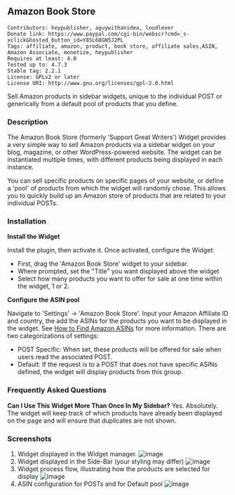 ## Amazon Book Store

```
Contributors: heypublisher, aguywithanidea, loudlever
Donate link: https://www.paypal.com/cgi-bin/webscr?cmd=_s-xclick&hosted_button_id=Y8SL68GN5J2PL
Tags: affiliate, amazon, product, book store, affiliate sales,ASIN, Amazon Associate, monetize, heypublisher
Requires at least: 4.0
Tested up to: 4.7.3
Stable tag: 2.2.1
License: GPLv2 or later
License URI: http://www.gnu.org/licenses/gpl-2.0.html
```

Sell Amazon products in sidebar widgets, unique to the individual POST or generically from a default pool of products that you define.

### Description

The Amazon Book Store (formerly 'Support Great Writers') Widget provides a very simple way to sell Amazon products via a sidebar widget on your blog, magazine, or other WordPress-powered website.  The widget can be instantiated multiple times, with different products being displayed in each instance.  

You can sell specific products on specific pages of your website, or define a 'pool' of products from which the widget will randomly chose.  This allows you to quickly build up an Amazon store of products that are related to your individual POSTs.  

### Installation

**Install the Widget**

Install the plugin, then activate it.  Once activated, configure the Widget:

* First, drag the 'Amazon Book Store' widget to your sidebar.
* Where prompted, set the "Title" you want displayed above the widget
* Select how many products you want to offer for sale at one time within the widget, 1 or 2.

**Configure the ASIN pool**

Navigate to 'Settings' -> 'Amazon Book Store'.  Input your Amazon Affiliate ID and country, the add the ASINs for the products you want to be displayed in the widget.  See [How to Find Amazon ASINs](http://askville.amazon.com/find-Amazon-ASIN-product-details-page/AnswerViewer.do?requestId=11106037) for more information.  There are two categorizations of settings:

* POST Specific:  When set, these products will be offered for sale when users read the associated POST.
* Default: If the request is to a POST that does not have specific ASINs defined, the widget will display products from this group.

### Frequently Asked Questions

**Can I Use This Widget More Than Once In My Sidebar?**
Yes.  Absolutely.  The widget will keep track of which products have already been displayed on the page and will ensure that duplicates are not shown.

### Screenshots

1. Widget displayed in the Widget manager.
![image](https://github.com/aguywithanidea/amazon-book-store/blob/master/screenshot-1.jpg?raw=true)
2. Widget displayed in the Side-Bar (your styling may differ)
![image](https://github.com/aguywithanidea/amazon-book-store/blob/master/screenshot-2.jpg)
3. Widget process flow, illustrating how the products are selected for display
![image](https://github.com/aguywithanidea/amazon-book-store/blob/master/screenshot-3.jpg)
4. ASIN configuration for POSTs and for Default pool
![image](https://github.com/aguywithanidea/amazon-book-store/blob/master/screenshot-4.jpg)
